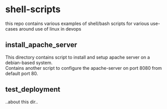 # shell-scripts
this repo contains various examples of shell/bash scripts for various use-cases
around use of linux in devops

## install_apache_server
This directory contains script to install and setup apache server on a debian-based system. <br>
Contains another script to configure the apache-server on port 8080 from default port 80.

## test_deployment
..about this dir..
